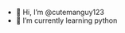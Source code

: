 - 👋 Hi, I’m @cutemanguy123
- 🌱 I’m currently learning python 

<!---
cutemanguy123/cutemanguy123 is a ✨ special ✨ repository because its `README.md` (this file) appears on your GitHub profile.
You can click the Preview link to take a look at your changes.
--->
